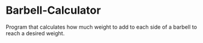 # Barbell-Calculator
Program that calculates how much weight to add to each side of a barbell to reach a desired weight.
